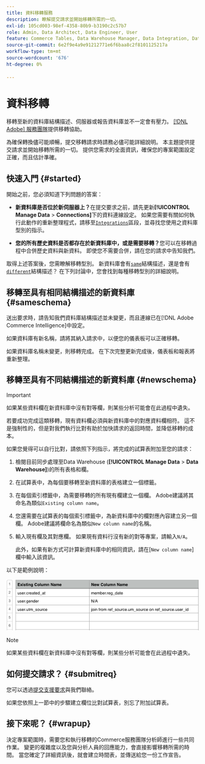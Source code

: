 ```yaml
---
title: 資料移轉服務
description: 瞭解提交請求並開始移轉所需的一切。
exl-id: 105cd003-98ef-4358-80b9-b3190c2c57b7
role: Admin, Data Architect, Data Engineer, User
feature: Commerce Tables, Data Warehouse Manager, Data Integration, Data Import/Export
source-git-commit: 6e2f9e4a9e91212771e6f6baa8c2f8101125217a
workflow-type: tm+mt
source-wordcount: '676'
ht-degree: 0%

---
```


# 資料移轉

移轉至新的資料庫結構描述、伺服器或報告資料庫並不一定會有壓力。 [[!DNL Adobe] 服務團隊](https://experienceleague.adobe.com/docs/commerce-knowledge-base/kb/troubleshooting/miscellaneous/mbi-service-policies.html)提供移轉協助。

為確保轉換儘可能順暢，提交移轉請求時請務必儘可能詳細說明。 本主題提供提交請求並開始移轉所需的一切。 提供您需求的全面資訊，確保您的專案範圍設定正確，而且估計準確。

## 快速入門 {#started}

開始之前，您必須知道下列問題的答案：

* **新資料庫是否位於新伺服器上？**&#x200B;在提交要求之前，請先更新&#x200B;**[!UICONTROL Manage Data** > **Connections]**&#x200B;下的資料連線設定。 如果您需要有關如何執行此動作的重新整理程式，請移至[`Integrations`](../integrations/integrations.md)區段，並尋找您使用之資料庫型別的指示。

* **您的所有歷史資料是否都存在於新資料庫中，或是需要移轉？**&#x200B;您可以在移轉過程中合併歷史資料與新資料。 即使您不需要合併，請在您的請求中告知我們。

取得上述答案後，您需瞭解移轉型別。 新資料庫會有[`same`](#sameschema)結構描述，還是會有[`different`](#newschema)結構描述？ 在下列討論中，您會找到每種移轉型別的詳細說明。

## 移轉至具有相同結構描述的新資料庫 {#sameschema}

送出要求時，請告知我們資料庫結構描述並未變更，而且連線已在[!DNL Adobe Commerce Intelligence]中設定。

如果資料庫有新名稱，請將其納入請求中，以便您的儀表板可以正確移轉。

如果資料庫名稱未變更，則移轉完成。 在下次完整更新完成後，儀表板和報表將重新整理。

## 移轉至具有不同結構描述的新資料庫 {#newschema}

>[!IMPORTANT]
>
>如果某些資料欄在新資料庫中沒有對等欄，則某些分析可能會在此過程中遺失。

若要成功完成這類移轉，現有資料欄必須與新資料庫中的對應資料欄相符。 這不是強制性的，但是對我們執行比對有助於加快請求的返回時間，並降低移轉的成本。

如果您覺得可以自行比對，請依照下列指示，將完成的試算表附加至您的請求：

1. 檢閱目前同步處理至Data Warehouse (**[!UICONTROL Manage Data** > **Data Warehouse]**)的所有表格和欄。

1. 在試算表中，為每個要移轉至新資料庫的表格建立一個標籤。

1. 在每個索引標籤中，為需要移轉的所有現有欄建立一個欄。 Adobe建議將其命名為類似`Existing column name`。

1. 您還需要在試算表的每個索引標籤中，為新資料庫中的欄對應內容建立另一個欄。 Adobe建議將欄命名為類似`New column name`的名稱。

1. 輸入現有欄及其對應欄。 如果現有資料行沒有新的對等專案，請輸入`N/A`。

   此外，如果有新方式可計算新資料庫中的相同資訊，請在[`New column name`]欄中輸入該資訊。

以下是範例說明：

![](../../../assets/Migration_Spreadsheet.png)

>[!NOTE]
>
>如果某些資料欄在新資料庫中沒有對等欄，則某些分析可能會在此過程中遺失。

## 如何提交請求？ {#submitreq}

您可以透過[提交支援要求](https://experienceleague.adobe.com/docs/commerce-knowledge-base/kb/troubleshooting/miscellaneous/mbi-service-policies.html)與我們聯絡。

如果您依照上一節中的步驟建立欄位比對試算表，別忘了附加試算表。

## 接下來呢？ {#wrapup}

決定專案範圍時，需要您和執行移轉的Commerce服務團隊分析師進行一些共同作業。 變更的複雜度以及您與分析人員的回應能力，會直接影響移轉所需的時間。 當您確定了詳細資訊後，就會建立時間表，並傳送給您一份工作宣告。
